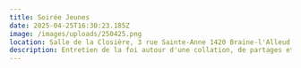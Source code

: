 ```yaml
---
title: Soirée Jeunes
date: 2025-04-25T16:30:23.185Z
image: /images/uploads/250425.png
location: Salle de la Closière, 3 rue Sainte-Anne 1420 Braine-l'Alleud.
description: Entretien de la foi autour d'une collation, de partages et de prières.
---
```

